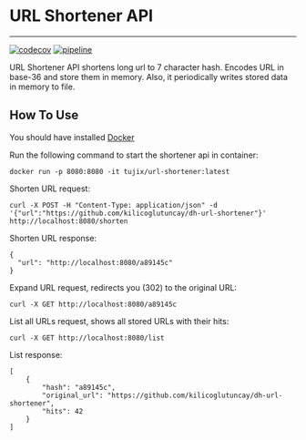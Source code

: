 # URL Shortener API

---
[![codecov](https://codecov.io/github/kilicoglutuncay/dh-url-shortener/branch/master/graph/badge.svg?token=Lc1XnvB6YE)](https://codecov.io/github/kilicoglutuncay/dh-url-shortener)
[![pipeline](https://github.com/kilicoglutuncay/dh-url-shortener/actions/workflows/main.yml/badge.svg?branch=master)](https://github.com/kilicoglutuncay/dh-url-shortener/actions/workflows/main.yml)

URL Shortener API shortens long url to 7 character hash. Encodes URL in base-36 and store them in memory. 
Also, it periodically writes stored data in memory to file.

## How To Use 

You should have installed [Docker](https://www.docker.com/)

Run the following command to start the shortener api in container:

```
docker run -p 8080:8080 -it tujix/url-shortener:latest
```

Shorten URL request:

```
curl -X POST -H "Content-Type: application/json" -d '{"url":"https://github.com/kilicoglutuncay/dh-url-shortener"}' http://localhost:8080/shorten
```
Shorten URL response:

```
{
  "url": "http://localhost:8080/a89145c"
}
```

Expand URL request, redirects you (302) to the original URL:

```
curl -X GET http://localhost:8080/a89145c
```

List all URLs request, shows all stored URLs with their hits:

```
curl -X GET http://localhost:8080/list
```

List response:

```
[
    {
        "hash": "a89145c",
        "original_url": "https://github.com/kilicoglutuncay/dh-url-shortener",
        "hits": 42
    }
]
```
